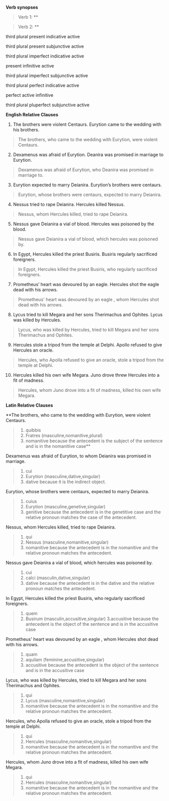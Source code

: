 **Verb synopses**
>Verb 1: **

>Verb 2: **

third plural present indicative active
>
third plural present subjunctive active
>
third plural imperfect indicative active
>
present infinitive active
>
third plural imperfect subjunctive active
>
third plural perfect indicative active
>
perfect active infinitive
>
third plural pluperfect subjunctive active
>
**English Relative Clauses**

1. The brothers were violent Centaurs. Eurytion came to the wedding with his brothers.
>The brothers, who came to the wedding with Eurytion, were violent Centaurs.

2. Dexamenus was afraid of Eurytion. Deanira was promised in marriage to Eurytion.
>Dexamenus was afraid of Eurytion, who Deanira was promised in marriage to.


3. Eurytion expected to marry Deianira. Eurytion’s brothers were centaurs.
>Eurytion, whose brothers were centaurs, expected to marry Deianira.  


4. Nessus tried to rape Deianira. Hercules killed Nessus.
>Nessus, whom Hercules killed, tried to rape Deianira.


5. Nessus gave Deianira a vial of blood. Hercules was poisoned by the blood.
>Nessus gave Deianira a vial of blood, which hercules was poisoned by.


6. In Egypt, Hercules killed the priest Busiris. Busiris regularly sacrificed foreigners.
>In Egypt, Hercules killed the priest Busiris, who regularly sacrificed foreigners.


7. Prometheus’ heart was devoured by an eagle. Hercules shot the eagle dead with his arrows.
>Prometheus' heart was devoured by an eagle , whom Hercules shot dead with his arrows.


8. Lycus tried to kill Megara and her sons Therimachus and Ophites. Lycus was killed by Hercules.
>Lycus, who was killed by Hercules, tried to kill Megara and her sons Therimachus and Ophites.


9. Hercules stole a tripod from the temple at Delphi. Apollo refused to give Hercules an oracle.
>Hercules, who Apolla refused to give an oracle, stole a tripod from the temple at Delphi.


10. Hercules killed his own wife Megara. Juno drove threw Hercules into a fit of madness.
>Hercules, whom Juno drove into a fit of madness, killed his own wife Megara.


**Latin Relative Clauses**

**The brothers, who came to the wedding with Eurytion, were violent Centaurs.
> 1. quibbis
> 2. Fratres (masculine,nomanitive,plural)
> 3. nomanitive because the antecedent is the subject of the sentence and is in the nomanitive case**

Dexamenus was afraid of Eurytion, to whom Deianira was promised in marriage.
> 1. cui
> 2. Eurytion (masculine,dative,singular)
> 3. dative because it is the indirect object.

Eurytion, whose brothers were centaurs, expected to marry Deianira.
> 1. cuius
> 2. Eurytion (masculine,genetive,singular)
> 3. genitive because the antecedent is in the genetitive case and the relative pronoun matches the case of the antecedent.

Nessus, whom Hercules killed, tried to rape Deianira.
> 1. qui
> 2. Nessus (masculine,nomanitive,singular)
> 3. nomanitive because the antecedent is in the nomanitive and the relative pronoun matches the antecedent.

Nessus gave Deianira a vial of blood, which hercules was poisoned by.
> 1. cui
> 2. calci (masculin,dative,singular)
> 3. dative because the antecedent is in the dative and the relative pronoun matches the antecedent.

In Egypt, Hercules killed the priest Busiris, who regularly sacrificed foreigners.
> 1. quem
> 2. Busirum (masculin,accusitive,singular)
> 3.accusitive because the antecedent is the object of the sentence and is in the accusitive case

Prometheus' heart was devoured by an eagle , whom Hercules shot dead with his arrows.
> 1. quam
> 2. aquilam (feminine,accusitive,singular)
> 3. accusitive because the antecedent is the object of the sentence and is in the accusitive case

Lycus, who was killed by Hercules, tried to kill Megara and her sons Therimachus and Ophites.
> 1. qui
> 2. Lycus (masculine,nomanitive,singular)
> 3. nomanitive because the antecedent is in the nomanitive and the relative pronoun matches the antecedent.

Hercules, who Apolla refused to give an oracle, stole a tripod from the temple at Delphi.
> 1. qui
> 2. Hercules (masculine,nomanitive,singular)
> 3. nomanitive because the antecedent is in the nomanitive and the relative pronoun matches the antecedent.

Hercules, whom Juno drove into a fit of madness, killed his own wife Megara.
> 1. qui
> 2. Hercules (masculine,nomanitive,singular)
> 3. nomanitive because the antecedent is in the nomanitive and the relative pronoun matches the antecedent.




